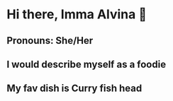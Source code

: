 # Hi there, Imma Alvina 👋

## Pronouns: She/Her
## I would describe myself as a foodie
## My fav dish is Curry fish head 

<!--
**Alvi-na/Alvi-na** is a ✨ _special_ ✨ repository because its `README.md` (this file) appears on your GitHub profile.

## Pronouns: She/her
## Fun fact: 
Here are some ideas to get you started:

- 🔭 I’m currently working on ...
- 🌱 I’m currently learning ...
- 👯 I’m looking to collaborate on ...
- 🤔 I’m looking for help with ...
- 💬 Ask me about ...
- 📫 How to reach me: ...
- 😄 Pronouns: ...
- ⚡ Fun fact: ...
-->
